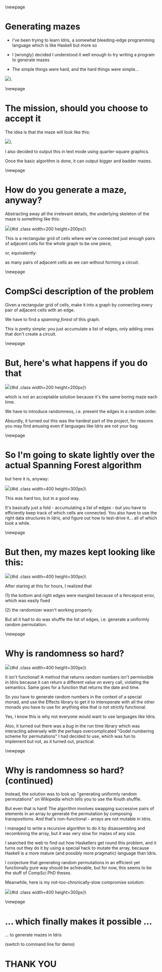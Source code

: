 \newpage

# Generating mazes

- I've been trying to learn Idris, a somewhat bleeding-edge programming language 
which is like Haskell but more so

- I (wrongly) decided I understood it well enough to try writing a program to 
generate mazes

- The simple things were hard, and the hard things were simple...

![](images/dark-labyrinth.jpg)\

\newpage

# The mission, should you choose to accept it

The idea is that the maze will look like this:


 
![](images/my-maze.png)\


I also decided to output this in text mode using quarter-square graphics.

Once the basic algorithm is done, it can output bigger and badder mazes.

\newpage

# How do you generate a maze, anyway?

Abstracting away all the irrelevant details, the underlying skeleton of the
maze is something like this: 

![](images/skeleton-maze.jpg){#id .class width=200 height=200px}\
 
This is a rectangular grid of cells where we've connected just enough
pairs of adjacent cells for the whole graph to be one piece, 

or, equivalently:

as many pairs of adjacent cells as we can without forming a circuit.

\newpage

# CompSci description of the problem

Given a rectangular grid of cells, make it into a graph by connecting
every pair of adjacent cells with an edge.

We have to find a *spanning forest* of this graph.

This is pretty simple: you just accumulate a list of edges,
only adding ones that don't create a circuit.    

\newpage

# But, here's what happens if you do that 

![](images/boring-maze.jpg){#id .class width=200 height=200px}\

which is not an acceptable solution because it's the same boring maze each time.

We have to introduce randomness, i.e. present the edges in a random order.

Absurdly, it turned out this was the hardest part of the project,
for reasons you may find amusing even if languages like Idris are not your bag.

\newpage

# So I'm going to skate lightly over the actual Spanning Forest algorithm

but here it is, anyway: 

![](images/spanning-forest.png){#id .class width=400 height=300px}\

This was hard too, but in a good way. 

It's basically just a fold - accumulating a list of edges - but
you have to efficiently keep track of which cells are connected.
You also have to use the right data structures in Idris, and figure out how to test-drive it...
all of which took a while.

\newpage

# But then, my mazes kept looking like this:

![](images/mangled-maze.jpg){#id .class width=400 height=300px}\

After staring at this for hours, I realized that 

(1) the bottom and right edges were
mangled because of a fencepost error, which was easily fixed

(2) the randomizer wasn't working properly.

But all it had to do was shuffle the list of edges, i.e. 
generate a uniformly random permutation.

\newpage

# Why is randomness so hard?

![](images/roulette-wheel.png){#id .class width=400 height=300px}\

It isn't functional! A method that returns random numbers isn't permissible in
Idris because it can return a different value on every call, violating the semantics.
Same goes for a function that returns the date and time.

So you have to generate random numbers in the context of a special monad, and use the 
Effects library to get it to interoperate with all the other monads you have to use for
anything else that is not strictly functional.

Yes, I know this is why not everyone would want to use languages like Idris. 

Also, it turned out there was a *bug* in the run time library which was interacting
adversely with the perhaps overcomplicated "Godel numbering scheme for permutations"
I had decided to use, which was fun to implement but not, as it turned out, practical.

\newpage

# Why is randomness so hard? (continued)

Instead, the solution was to look up "generating uniformly random permutations" on
Wikipedia which tells you to use the Knuth shuffle.

But even that is hard! The algorithm involves swapping successive pairs of elements in an 
array to generate the permutation by composing transpositions. And that's non-functional - arrays
are not mutable in Idris.  

I managed to write a recursive algorithm to do it by disassembling and recombining the array,
but it was very slow for mazes of any size.

I searched the web to find out how Haskellers get round this problem, and it turns out they do it by
using a special hack to mutate the array, because Haskell is a more mature (and possibly more pragmatic) 
language than Idris.

I conjecture that generating random permutations in an efficient yet functionally pure way 
should be achievable, but for now, this seems to be the stuff of CompSci PhD theses. 

Meanwhile, here is my not-too-chronically-slow compromise solution: 

![](images/shuffle-algorithm.png){#id .class width=400 height=300px}\ 
  
\newpage

# ... which finally makes it possible ...

... to generate mazes in Idris

(switch to command line for demo)

# THANK YOU   

